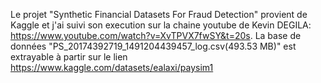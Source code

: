 Le projet "Synthetic Financial Datasets For Fraud Detection" provient de Kaggle et j'ai suivi son execution sur la chaine youtube de Kevin DEGILA: https://www.youtube.com/watch?v=XvTPVX7fwSY&t=20s.
La base de données "PS_20174392719_1491204439457_log.csv(493.53 MB)" est extrayable à partir sur le lien https://www.kaggle.com/datasets/ealaxi/paysim1
